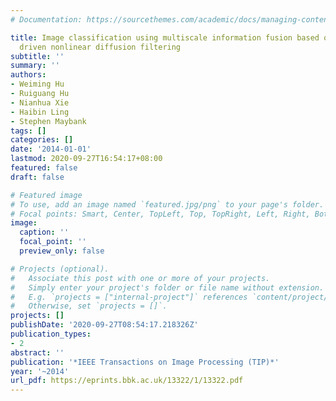 ```yaml
---
# Documentation: https://sourcethemes.com/academic/docs/managing-content/

title: Image classification using multiscale information fusion based on saliency
  driven nonlinear diffusion filtering
subtitle: ''
summary: ''
authors:
- Weiming Hu
- Ruiguang Hu
- Nianhua Xie
- Haibin Ling
- Stephen Maybank
tags: []
categories: []
date: '2014-01-01'
lastmod: 2020-09-27T16:54:17+08:00
featured: false
draft: false

# Featured image
# To use, add an image named `featured.jpg/png` to your page's folder.
# Focal points: Smart, Center, TopLeft, Top, TopRight, Left, Right, BottomLeft, Bottom, BottomRight.
image:
  caption: ''
  focal_point: ''
  preview_only: false

# Projects (optional).
#   Associate this post with one or more of your projects.
#   Simply enter your project's folder or file name without extension.
#   E.g. `projects = ["internal-project"]` references `content/project/deep-learning/index.md`.
#   Otherwise, set `projects = []`.
projects: []
publishDate: '2020-09-27T08:54:17.218326Z'
publication_types:
- 2
abstract: ''
publication: '*IEEE Transactions on Image Processing (TIP)*'
year: '~2014'
url_pdf: https://eprints.bbk.ac.uk/13322/1/13322.pdf
---
```

